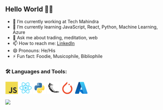 ## Hello World 🙋‍♂️

<!-- **JyotiRSharma/JyotiRSharma** is a ✨ _special_ ✨ repository because its `README.md` (this file) appears on your GitHub profile. -->

- 🔭 I’m currently working at Tech Mahindra
- 🌱 I’m currently learning JavaScript, React, Python, Machine Learning, Azure
- 💬 Ask me about trading, meditation, web
- 📫 How to reach me: [LinkedIn](https://www.linkedin.com/in/jrsharma11/)
- 😄 Pronouns: He/His
- ⚡ Fun fact: Foodie, Musicophile, Bibliophile

### 🛠️ Languages and Tools:
  <code><img src="https://github.com/devicons/devicon/blob/master/icons/javascript/javascript-original.svg" title="JavaScript" alt="javascript" width="40" height="40" /></code>
  <code><img src="https://github.com/devicons/devicon/blob/master/icons/react/react-original.svg" title="React" alt="react" width="40" height="40" /></code>
  <code><img src="https://github.com/devicons/devicon/blob/master/icons/python/python-original.svg" title="Python" alt="python" width="40" height="40" /></code>
  <code><img src="https://github.com/devicons/devicon/blob/master/icons/flask/flask-original.svg" title="Flask" alt="flask" width="40" height="40" /></code>
  <code><img src="https://github.com/devicons/devicon/blob/master/icons/pytorch/pytorch-original.svg" title="PyTorch" alt="pytorch" width="40" height="40" /></code>
  <code><img src="https://github.com/devicons/devicon/blob/master/icons/azure/azure-original.svg" title="Azure" alt="azure" width="40" height="40" /></code>

<!-- [![Top Langs](https://github-readme-stats.vercel.app/api/top-langs/?username=jyotirsharma)](https://github.com/anuraghazra/github-readme-stats)  -->
<img src="https://github-readme-stats.vercel.app/api//?username=jyotirsharma&theme=" />
